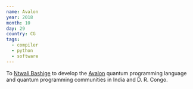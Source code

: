 ```yaml
---
name: Avalon
year: 2018
month: 10
day: 29
country: CG
tags:
  - compiler
  - python
  - software
---
```

To [Ntwali Bashige](https://github.com/ntwalibas) to develop the [Avalon](https://github.com/ntwalibas/unitary-proposal) quantum programming language and quantum programming communities in India and D. R. Congo.
